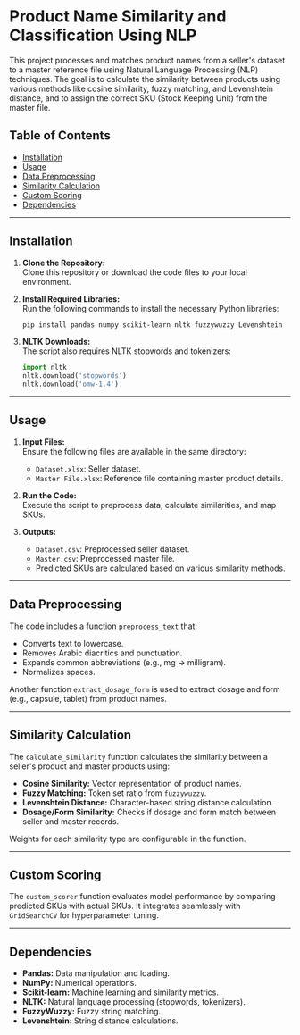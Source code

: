 # Product Name Similarity and Classification Using NLP

This project processes and matches product names from a seller's dataset to a master reference file using Natural Language Processing (NLP) techniques. The goal is to calculate the similarity between products using various methods like cosine similarity, fuzzy matching, and Levenshtein distance, and to assign the correct SKU (Stock Keeping Unit) from the master file.

## Table of Contents
- [Installation](#installation)
- [Usage](#usage)
- [Data Preprocessing](#data-preprocessing)
- [Similarity Calculation](#similarity-calculation)
- [Custom Scoring](#custom-scoring)
- [Dependencies](#dependencies)

---

## Installation

1. **Clone the Repository:**  
   Clone this repository or download the code files to your local environment.

2. **Install Required Libraries:**  
   Run the following commands to install the necessary Python libraries:

   ```bash
   pip install pandas numpy scikit-learn nltk fuzzywuzzy Levenshtein
   ```

3. **NLTK Downloads:**  
   The script also requires NLTK stopwords and tokenizers:

   ```python
   import nltk
   nltk.download('stopwords')
   nltk.download('omw-1.4')
   ```

---

## Usage

1. **Input Files:**  
   Ensure the following files are available in the same directory:
   - `Dataset.xlsx`: Seller dataset.
   - `Master File.xlsx`: Reference file containing master product details.

2. **Run the Code:**  
   Execute the script to preprocess data, calculate similarities, and map SKUs.

3. **Outputs:**  
   - `Dataset.csv`: Preprocessed seller dataset.
   - `Master.csv`: Preprocessed master file.
   - Predicted SKUs are calculated based on various similarity methods.

---

## Data Preprocessing

The code includes a function `preprocess_text` that:
- Converts text to lowercase.
- Removes Arabic diacritics and punctuation.
- Expands common abbreviations (e.g., mg → milligram).
- Normalizes spaces.

Another function `extract_dosage_form` is used to extract dosage and form (e.g., capsule, tablet) from product names.

---

## Similarity Calculation

The `calculate_similarity` function calculates the similarity between a seller's product and master products using:
- **Cosine Similarity:** Vector representation of product names.
- **Fuzzy Matching:** Token set ratio from `fuzzywuzzy`.
- **Levenshtein Distance:** Character-based string distance calculation.
- **Dosage/Form Similarity:** Checks if dosage and form match between seller and master records.

Weights for each similarity type are configurable in the function.

---

## Custom Scoring

The `custom_scorer` function evaluates model performance by comparing predicted SKUs with actual SKUs. It integrates seamlessly with `GridSearchCV` for hyperparameter tuning.

---

## Dependencies

- **Pandas:** Data manipulation and loading.
- **NumPy:** Numerical operations.
- **Scikit-learn:** Machine learning and similarity metrics.
- **NLTK:** Natural language processing (stopwords, tokenizers).
- **FuzzyWuzzy:** Fuzzy string matching.
- **Levenshtein:** String distance calculations.

